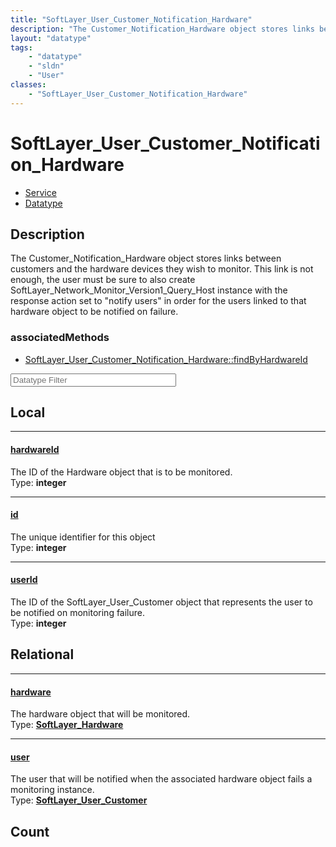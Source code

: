 ```yaml
---
title: "SoftLayer_User_Customer_Notification_Hardware"
description: "The Customer_Notification_Hardware object stores links between customers and the hardware devices they wish to monitor.... "
layout: "datatype"
tags:
    - "datatype"
    - "sldn"
    - "User"
classes:
    - "SoftLayer_User_Customer_Notification_Hardware"
---
```


# SoftLayer_User_Customer_Notification_Hardware
<div id='service-datatype'>
    <ul id='sldn-reference-tabs'>
    <li id='service'> <a href='/reference/services/SoftLayer_User_Customer_Notification_Hardware' >Service</a></li>    <li id='datatype'> <a href='/reference/datatypes/SoftLayer_User_Customer_Notification_Hardware' >Datatype</a></li>
    </ul>
</div>

## Description 
The Customer_Notification_Hardware object stores links between customers and the hardware devices they wish to monitor.  This link is not enough, the user must be sure to also create SoftLayer_Network_Monitor_Version1_Query_Host instance with the response action set to "notify users" in order for the users linked to that hardware object to be notified on failure. 


### associatedMethods

*  [SoftLayer_User_Customer_Notification_Hardware::findByHardwareId](/reference/services/SoftLayer_User_Customer_Notification_Hardware/findByHardwareId )





<!-- Filer BEGIN -->
<div class="view-filters">
        <div class="clearfix">
            <div class="search-input-box">
                <input placeholder="Datatype Filter" onkeyup="titleSearch(inputId='prop-input', divId='properties', elementClass='prop-row')" 
                    type="text" id="prop-input" value="" size="30" maxlength="128" class="form-text">
            </div>
        </div>
</div>
<!-- Filer END -->

<div id="properties" class="content">
<div id="localProperties" class="prop-content" >

## Local
<div class="prop-row">

-----
[hardwareId]: #hardwareid
#### [hardwareId]
The ID of the Hardware object that is to be monitored.  
<span class="type-label">Type: </span>**integer**


</div>
<div class="prop-row">

-----
[id]: #id
#### [id]
The unique identifier for this object  
<span class="type-label">Type: </span>**integer**


</div>
<div class="prop-row">

-----
[userId]: #userid
#### [userId]
The ID of the SoftLayer_User_Customer object that represents the user to be notified on monitoring failure.  
<span class="type-label">Type: </span>**integer**


</div>
</div>
<!-- LOCAL PROPERTY END -->

<div id="relationalProperties"  class="prop-content" >

## Relational
<div class="prop-row">

-----
[hardware]: #hardware
#### [hardware]
The hardware object that will be monitored.  
<span class="type-label">Type: </span>**<a href='/reference/datatypes/SoftLayer_Hardware'>SoftLayer_Hardware </a>**


</div>
<div class="prop-row">

-----
[user]: #user
#### [user]
The user that will be notified when the associated hardware object fails a monitoring instance.  
<span class="type-label">Type: </span>**<a href='/reference/datatypes/SoftLayer_User_Customer'>SoftLayer_User_Customer </a>**


</div>

## Count
</div>


